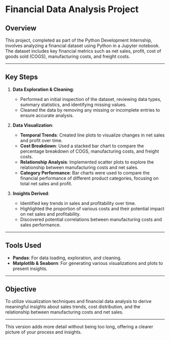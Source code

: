# Financial Data Analysis Project

## Overview
This project, completed as part of the Python Development Internship, involves analyzing a financial dataset using Python in a Jupyter notebook. The dataset includes key financial metrics such as net sales, profit, cost of goods sold (COGS), manufacturing costs, and freight costs.

---

## Key Steps
1. **Data Exploration & Cleaning**:
   - Performed an initial inspection of the dataset, reviewing data types, summary statistics, and identifying missing values.
   - Cleaned the data by removing any missing or incomplete entries to ensure accurate analysis.
   
2. **Data Visualization**:
   - **Temporal Trends**: Created line plots to visualize changes in net sales and profit over time.
   - **Cost Breakdown**: Used a stacked bar chart to compare the percentage breakdown of COGS, manufacturing costs, and freight costs.
   - **Relationship Analysis**: Implemented scatter plots to explore the relationship between manufacturing costs and net sales.
   - **Category Performance**: Bar charts were used to compare the financial performance of different product categories, focusing on total net sales and profit.

3. **Insights Derived**:
   - Identified key trends in sales and profitability over time.
   - Highlighted the proportion of various costs and their potential impact on net sales and profitability.
   - Discovered potential correlations between manufacturing costs and sales performance.

---

## Tools Used
- **Pandas**: For data loading, exploration, and cleaning.
- **Matplotlib & Seaborn**: For generating various visualizations and plots to present insights.

---

## Objective
To utilize visualization techniques and financial data analysis to derive meaningful insights about sales trends, cost distribution, and the relationship between manufacturing costs and net sales.

---

This version adds more detail without being too long, offering a clearer picture of your process and insights.
